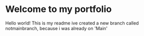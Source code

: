 # Welcome to my portfolio

Hello world! This is my readme 
ive created a new branch called notmainbranch, because i was already on 'Main'